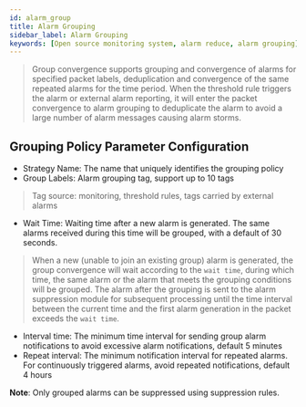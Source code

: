 ```yaml
---
id: alarm_group
title: Alarm Grouping
sidebar_label: Alarm Grouping
keywords: [Open source monitoring system, alarm reduce, alarm grouping]
---
```


> Group convergence supports grouping and convergence of alarms for specified packet labels, deduplication and convergence of the same repeated alarms for the time period. When the threshold rule triggers the alarm or external alarm reporting, it will enter the packet convergence to alarm grouping to deduplicate the alarm to avoid a large number of alarm messages causing alarm storms.

## Grouping Policy Parameter Configuration

- Strategy Name: The name that uniquely identifies the grouping policy
- Group Labels: Alarm grouping tag, support up to 10 tags

 > Tag source: monitoring, threshold rules, tags carried by external alarms

- Wait Time: Waiting time after a new alarm is generated. The same alarms received during this time will be grouped, with a default of 30 seconds.

 > When a new (unable to join an existing group) alarm is generated, the group convergence will wait according to the `wait time`, during which time, the same alarm or the alarm that meets the grouping conditions will be grouped. The alarm after the grouping is sent to the alarm suppression module for subsequent processing until the time interval between the current time and the first alarm generation in the packet exceeds the `wait time`.

- Interval time: The minimum time interval for sending group alarm notifications to avoid excessive alarm notifications, default 5 minutes
- Repeat interval: The minimum notification interval for repeated alarms. For continuously triggered alarms, avoid repeated notifications, default 4 hours


**Note**: Only grouped alarms can be suppressed using suppression rules.

